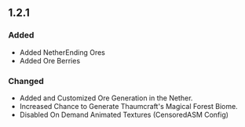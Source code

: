 ## 1.2.1

### Added

- Added NetherEnding Ores
- Added Ore Berries

### Changed

- Added and Customized Ore Generation in the Nether.
- Increased Chance to Generate Thaumcraft's Magical Forest Biome.
- Disabled On Demand Animated Textures (CensoredASM Config)

